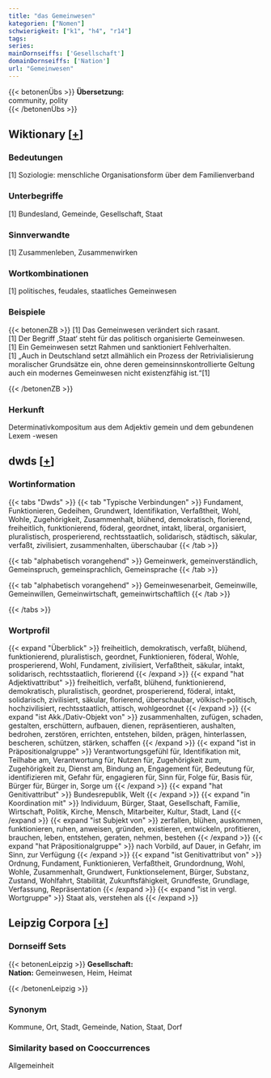 ```yaml
---
title: "das Gemeinwesen"
kategorien: ["Nomen"]
schwierigkeit: ["k1", "h4", "r14"]
tags:
series:
mainDornseiffs: ['Gesellschaft']
domainDornseiffs: ['Nation']
url: "Gemeinwesen"
---
```


{{< betonenÜbs >}}
**Übersetzung:**  
community, polity  
{{< /betonenÜbs >}}

## Wiktionary [[+](https://de.wiktionary.org/wiki/Gemeinwesen)]

### Bedeutungen
[1] Soziologie: menschliche Organisationsform über dem Familienverband  

### Unterbegriffe
[1] Bundesland, Gemeinde, Gesellschaft, Staat  

### Sinnverwandte
[1] Zusammenleben, Zusammenwirken  

### Wortkombinationen
[1] politisches, feudales, staatliches Gemeinwesen  

### Beispiele
{{< betonenZB >}}
[1] Das Gemeinwesen verändert sich rasant.  
[1] Der Begriff ‚Staat‘ steht für das politisch organisierte Gemeinwesen.  
[1] Ein Gemeinwesen setzt Rahmen und sanktioniert Fehlverhalten.  
[1] „Auch in Deutschland setzt allmählich ein Prozess der Retrivialisierung moralischer Grundsätze ein, ohne deren gemeinsinnskontrollierte Geltung auch ein modernes Gemeinwesen nicht existenzfähig ist.“[1]  

{{< /betonenZB >}}
### Herkunft
Determinativkompositum aus dem Adjektiv gemein und dem gebundenen Lexem -wesen  



## dwds [[+](https://www.dwds.de/wb/Gemeinwesen)]

### Wortinformation
{{< tabs "Dwds" >}}
{{< tab "Typische Verbindungen" >}}
Fundament, Funktionieren, Gedeihen, Grundwert, Identifikation, Verfaßtheit, Wohl, Wohle, Zugehörigkeit, Zusammenhalt, blühend, demokratisch, florierend, freiheitlich, funktionierend, föderal, geordnet, intakt, liberal, organisiert, pluralistisch, prosperierend, rechtsstaatlich, solidarisch, städtisch, säkular, verfaßt, zivilisiert, zusammenhalten, überschaubar
{{< /tab >}}

{{< tab "alphabetisch vorangehend" >}}
Gemeinwerk, gemeinverständlich, Gemeinspruch, gemeinsprachlich, Gemeinsprache
{{< /tab >}}

{{< tab "alphabetisch vorangehend" >}}
Gemeinwesenarbeit, Gemeinwille, Gemeinwillen, Gemeinwirtschaft, gemeinwirtschaftlich
{{< /tab >}}

{{< /tabs >}}

### Wortprofil
{{< expand "Überblick" >}} freiheitlich, demokratisch, verfaßt, blühend, funktionierend, pluralistisch, geordnet, Funktionieren, föderal, Wohle, prosperierend, Wohl, Fundament, zivilisiert, Verfaßtheit, säkular, intakt, solidarisch, rechtsstaatlich, florierend {{< /expand >}}
{{< expand "hat Adjektivattribut" >}} freiheitlich, verfaßt, blühend, funktionierend, demokratisch, pluralistisch, geordnet, prosperierend, föderal, intakt, solidarisch, zivilisiert, säkular, florierend, überschaubar, völkisch-politisch, hochzivilisiert, rechtsstaatlich, attisch, wohlgeordnet {{< /expand >}}
{{< expand "ist Akk./Dativ-Objekt von" >}} zusammenhalten, zufügen, schaden, gestalten, erschüttern, aufbauen, dienen, repräsentieren, aushalten, bedrohen, zerstören, errichten, entstehen, bilden, prägen, hinterlassen, bescheren, schützen, stärken, schaffen {{< /expand >}}
{{< expand "ist in Präpositionalgruppe" >}} Verantwortungsgefühl für, Identifikation mit, Teilhabe am, Verantwortung für, Nutzen für, Zugehörigkeit zum, Zugehörigkeit zu, Dienst am, Bindung an, Engagement für, Bedeutung für, identifizieren mit, Gefahr für, engagieren für, Sinn für, Folge für, Basis für, Bürger für, Bürger in, Sorge um {{< /expand >}}
{{< expand "hat Genitivattribut" >}} Bundesrepublik, Welt {{< /expand >}}
{{< expand "in Koordination mit" >}} Individuum, Bürger, Staat, Gesellschaft, Familie, Wirtschaft, Politik, Kirche, Mensch, Mitarbeiter, Kultur, Stadt, Land {{< /expand >}}
{{< expand "ist Subjekt von" >}} zerfallen, blühen, auskommen, funktionieren, ruhen, anweisen, gründen, existieren, entwickeln, profitieren, brauchen, leben, entstehen, geraten, nehmen, bestehen {{< /expand >}}
{{< expand "hat Präpositionalgruppe" >}} nach Vorbild, auf Dauer, in Gefahr, im Sinn, zur Verfügung {{< /expand >}}
{{< expand "ist Genitivattribut von" >}} Ordnung, Fundament, Funktionieren, Verfaßtheit, Grundordnung, Wohl, Wohle, Zusammenhalt, Grundwert, Funktionselement, Bürger, Substanz, Zustand, Wohlfahrt, Stabilität, Zukunftsfähigkeit, Grundfeste, Grundlage, Verfassung, Repräsentation {{< /expand >}}
{{< expand "ist in vergl. Wortgruppe" >}} Staat als, verstehen als {{< /expand >}}

## Leipzig Corpora [[+](https://corpora.uni-leipzig.de/en/res?word=Gemeinwesen&corpusId=deu_newscrawl-public_2018)]

### Dornseiff Sets
{{< betonenLeipzig >}}
**Gesellschaft:**  
**Nation:** Gemeinwesen, Heim, Heimat  

{{< /betonenLeipzig >}}

### Synonym
Kommune, Ort, Stadt, Gemeinde, Nation, Staat, Dorf


### Similarity based on Cooccurrences
Allgemeinheit

